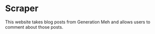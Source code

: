 # Scraper

This website takes blog posts from Generation Meh and allows users to comment about those posts.